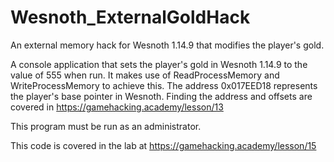 # Wesnoth_ExternalGoldHack
An external memory hack for Wesnoth 1.14.9 that modifies the player's gold. 

A console application that sets the player's gold in Wesnoth 1.14.9 to the value of 555 when run. It makes use of ReadProcessMemory and WriteProcessMemory to achieve this. The address 0x017EED18 represents the player's base pointer in Wesnoth. Finding the address and offsets are covered in https://gamehacking.academy/lesson/13

This program must be run as an administrator.

This code is covered in the lab at https://gamehacking.academy/lesson/15
